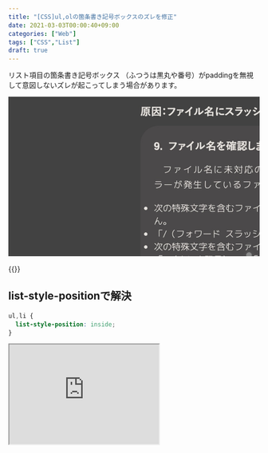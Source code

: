 ```yaml
---
title: "[CSS]ul,olの箇条書き記号ボックスのズレを修正"
date: 2021-03-03T00:00:40+09:00
categories: ["Web"]
tags: ["CSS","List"]
draft: true
---
```


リスト項目の箇条書き記号ボックス （ふつうは黒丸や番号）がpaddingを無視して意図しないズレが起こってしまう場合があります。

![実際のズレた表示](../../../images/css-list-style-position-1.jpg)

{{<ad>}}

## list-style-positionで解決





```css
ul,li {
  list-style-position: inside;
}
```





<iframe class=codepen height=200 src="https://mineditor.github.io/?h=%2520%2520%253Cul%253E%250A%2520%2520%2520%2520%253Cli%253Elist1%253C%2Fli%253E%250A%2520%2520%2520%2520%253Cli%253Elist2%253C%2Fli%253E%250A%2520%2520%2520%2520%253Cli%253Elist3%253C%2Fli%253E%250A%2520%2520%253C%2Ful%253E&c=ul%2520%257B%250A%2520%2520list-style-position%3A%2520inside%3B%250A%2520%2520%2F%2F%25E7%25B7%25A8%25E9%259B%2586%25E5%258F%25AF%25E8%2583%25BD%25E3%2581%25A7%25E3%2581%2599%25E5%25AE%259F%25E9%259A%259B%25E3%2581%25AB%25E6%25B6%2588%25E3%2581%2597%25E3%2581%25A6%25E3%2581%25BF%25E3%2581%25A6%25E3%2581%258F%25E3%2581%25A0%25E3%2581%2595%25E3%2581%2584%250A%257D&j=none&s=30"></iframe>